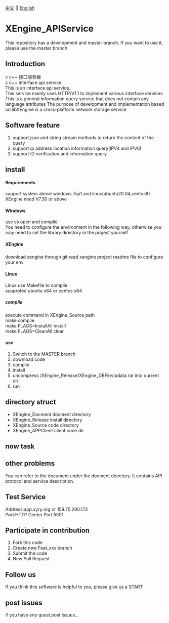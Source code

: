 [中文](README.md) ||  [English](README.en.md)  
# XEngine_APIService
This repository has a development and master branch. If you want to use it, please use the master branch  

## Introduction
c c++ 接口服务器  
c c++ interface api service  
This is an interface api service.  
This service mainly uses HTTP/V1.1 to implement various interface services  
This is a general information query service that does not contain any language attributes
The purpose of development and implementation based on libXEngine is a cross-platform network storage service  

## Software feature
1. support json and string stream methods to return the content of the query
2. support ip address location information query(IPV4 and IPV6)
3. support ID verification and information query

## install

#### Requirements  
support system above windows 7sp1 and linux(ubuntu20.04,centos8)  
XEngine need V7.30 or above  

#### Windows
use vs open and complie  
You need to configure the environment in the following way, otherwise you may need to set the library directory in the project yourself  

##### XEngine
download xengine through git.read xengine project readme file to configure your env  

#### Linux
Linux use Makefile to complie  
supproted ubuntu x64 or centos x64  

##### complie
execute command in XEngine_Source path  
make complie  
make FLAGS=InstallAll install  
make FLAGS=CleanAll clear  

#### use

1.  Switch to the MASTER branch
2.  download code
3.  complie
4.  install
5.  uncompress /XEngine_Release/XEngine_DBFile/ipdata.rar into current dir
6.  run

## directory struct
- XEngine_Docment   docment directory
- XEngine_Release   install directory
- XEngine_Source    code    directory  
- XEngine_APPClient client  code dir  

## now task


## other problems   
You can refer to the document under the docment directory. It contains API protocol and service description.  

## Test Service
Address:app.xyry.org or 159.75.200.173  
Port:HTTP Center Port 5501  

## Participate in contribution

1. Fork this code
2. Create new Feat_xxx branch
3. Submit the code
4. New Pull Request  

## Follow us
If you think this software is helpful to you, please give us a START

## post issues

if you have eny quest.post issues...